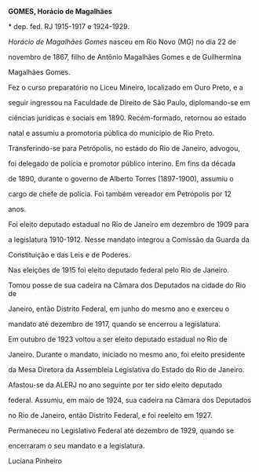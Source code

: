 **GOMES, Horácio de Magalhães**



\* dep. fed. RJ 1915-1917 e 1924-1929.



*Horácio de Magalhães Gomes* nasceu em Rio Novo (MG) no dia 22 de

novembro de 1867, filho de Antônio Magalhães Gomes e de Guilhermina

Magalhães Gomes.



Fez o curso preparatório no Liceu Mineiro, localizado em Ouro Preto, e a

seguir ingressou na Faculdade de Direito de São Paulo, diplomando-se em

ciências jurídicas e sociais em 1890. Recém-formado, retornou ao estado

natal e assumiu a promotoria pública do município de Rio Preto.

Transferindo-se para Petrópolis, no estado do Rio de Janeiro, advogou,

foi delegado de polícia e promotor público interino. Em fins da década

de 1890, durante o governo de Alberto Torres (1897-1900), assumiu o

cargo de chefe de polícia. Foi também vereador em Petrópolis por 12

anos.



Foi eleito deputado estadual no Rio de Janeiro em dezembro de 1909 para

a legislatura 1910-1912. Nesse mandato integrou a Comissão da Guarda da

Constituição e das Leis e de Poderes.



Nas eleições de 1915 foi eleito deputado federal pelo Rio de Janeiro.

Tomou posse de sua cadeira na Câmara dos Deputados na cidade do Rio de

Janeiro, então Distrito Federal, em junho do mesmo ano e exerceu o

mandato até dezembro de 1917, quando se encerrou a legislatura.



Em outubro de 1923 voltou a ser eleito deputado estadual no Rio de

Janeiro. Durante o mandato, iniciado no mesmo ano, foi eleito presidente

da Mesa Diretora da Assembleia Legislativa do Estado do Rio de Janeiro.

Afastou-se da ALERJ no ano seguinte por ter sido eleito deputado

federal. Assumiu, em maio de 1924, sua cadeira na Câmara dos Deputados

no Rio de Janeiro, então Distrito Federal, e foi reeleito em 1927.

Permaneceu no Legislativo Federal até dezembro de 1929, quando se

encerraram o seu mandato e a legislatura.



Luciana Pinheiro




